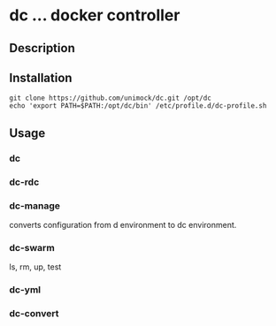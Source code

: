 # dc  ... docker controller

## Description

## Installation

```
git clone https://github.com/unimock/dc.git /opt/dc
echo 'export PATH=$PATH:/opt/dc/bin' /etc/profile.d/dc-profile.sh

```

## Usage

### dc

### dc-rdc

### dc-manage

converts configuration from d environment to dc environment.

### dc-swarm
ls, rm, up, test

### dc-yml

### dc-convert


